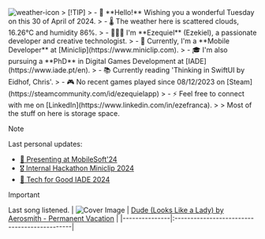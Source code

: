 <img src='https://openweathermap.org/img/wn/03d@2x.png' alt='weather-icon'>
> [!TIP]
> - 👋 **Hello!** Wishing you a wonderful Tuesday on this 30 of April of 2024.
> - 🌡 The weather here is scattered clouds, 16.26°C and humidity 86%. 
> - 🙋🏻‍♂️ I'm **Ezequiel** (Ezekiel), a passionate developer and creative technologist.
> - 💼 Currently, I'm a **Mobile Developer** at [Miniclip](https://www.miniclip.com).
> - 🎓 I'm also pursuing a **PhD** in Digital Games Development at [IADE](https://www.iade.pt/en).
> - 📚 Currently reading 'Thinking in SwiftUI by Eidhof, Chris'.
> - 🎮 No recent games played since 08/12/2023 on [Steam](https://steamcommunity.com/id/ezequielapp)
> - ⚡ Feel free to connect with me on [LinkedIn](https://www.linkedin.com/in/ezefranca).
> > Most of the stuff on here is storage space.


> [!NOTE]
> Last personal updates:
>  - [📃 Presenting at MobileSoft'24](https://ezefranca.com/news/presenting-mobilesoft-2024)
>  - [🎖️ Internal Hackathon Miniclip 2024](https://ezefranca.com/news/hackathon-miniclip-2024)
>  - [🥈 Tech for Good IADE 2024](https://ezefranca.com/news/tech-for-good-iade-2024)

> [!IMPORTANT]
> Last song listened.
> | ![Cover Image](https://lastfm.freetls.fastly.net/i/u/64s/8d1c5bb5472146b3aaf93c77c3a17989.png) | [Dude (Looks Like a Lady) by Aerosmith - Permanent Vacation](https://www.last.fm/music/Aerosmith/_/Dude+(Looks+Like+a+Lady)) |
 > |---------------|:---------------------------------------------|
